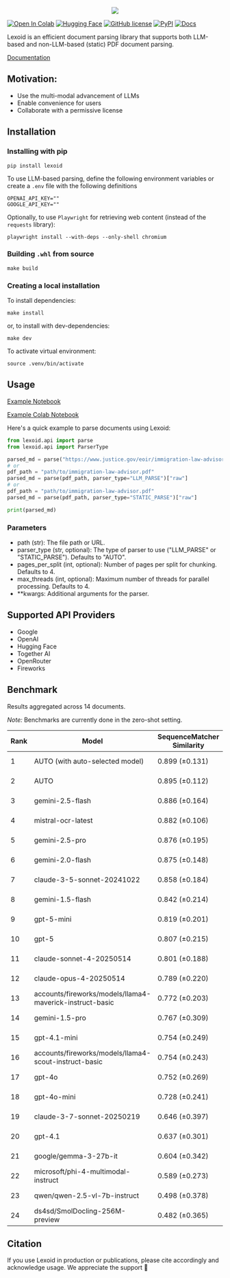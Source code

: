 <div align="center">
  
<img src="assets/logo.png">
  
</div>

[![Open In Colab](https://colab.research.google.com/assets/colab-badge.svg)](https://colab.research.google.com/github/oidlabs-com/Lexoid/blob/main/examples/example_notebook_colab.ipynb)
[![Hugging Face](https://img.shields.io/badge/%F0%9F%A4%97%20Hugging%20Face-Spaces-yellow)](https://huggingface.co/spaces/oidlabs/Lexoid)
[![GitHub license](https://img.shields.io/badge/License-Apache_2.0-turquoise.svg)](https://github.com/oidlabs-com/Lexoid/blob/main/LICENSE)
[![PyPI](https://img.shields.io/pypi/v/lexoid)](https://pypi.org/project/lexoid/)
[![Docs](https://github.com/oidlabs-com/Lexoid/actions/workflows/deploy_docs.yml/badge.svg)](https://oidlabs-com.github.io/Lexoid/)

Lexoid is an efficient document parsing library that supports both LLM-based and non-LLM-based (static) PDF document parsing.

[Documentation](https://oidlabs-com.github.io/Lexoid/)

## Motivation:

- Use the multi-modal advancement of LLMs
- Enable convenience for users
- Collaborate with a permissive license

## Installation

### Installing with pip

```
pip install lexoid
```

To use LLM-based parsing, define the following environment variables or create a `.env` file with the following definitions

```
OPENAI_API_KEY=""
GOOGLE_API_KEY=""
```

Optionally, to use `Playwright` for retrieving web content (instead of the `requests` library):

```
playwright install --with-deps --only-shell chromium
```

### Building `.whl` from source

```
make build
```

### Creating a local installation

To install dependencies:

```
make install
```

or, to install with dev-dependencies:

```
make dev
```

To activate virtual environment:

```
source .venv/bin/activate
```

## Usage

[Example Notebook](https://github.com/oidlabs-com/Lexoid/blob/main/examples/example_notebook.ipynb)

[Example Colab Notebook](https://colab.research.google.com/github/oidlabs-com/Lexoid/blob/main/examples/example_notebook_colab.ipynb)

Here's a quick example to parse documents using Lexoid:

```python
from lexoid.api import parse
from lexoid.api import ParserType

parsed_md = parse("https://www.justice.gov/eoir/immigration-law-advisor", parser_type="AUTO")["raw"]
# or
pdf_path = "path/to/immigration-law-advisor.pdf"
parsed_md = parse(pdf_path, parser_type="LLM_PARSE")["raw"]
# or
pdf_path = "path/to/immigration-law-advisor.pdf"
parsed_md = parse(pdf_path, parser_type="STATIC_PARSE")["raw"]

print(parsed_md)
```

### Parameters

- path (str): The file path or URL.
- parser_type (str, optional): The type of parser to use ("LLM_PARSE" or "STATIC_PARSE"). Defaults to "AUTO".
- pages_per_split (int, optional): Number of pages per split for chunking. Defaults to 4.
- max_threads (int, optional): Maximum number of threads for parallel processing. Defaults to 4.
- \*\*kwargs: Additional arguments for the parser.

## Supported API Providers
* Google
* OpenAI
* Hugging Face
* Together AI
* OpenRouter
* Fireworks

## Benchmark

Results aggregated across 14 documents.

_Note:_ Benchmarks are currently done in the zero-shot setting.

| Rank | Model | SequenceMatcher Similarity | TFIDF Similarity | Time (s) | Cost ($) |
| --- | --- | --- | --- | --- | --- |
| 1 | AUTO (with auto-selected model) | 0.899 (±0.131) | 0.960 (±0.066) | 21.17 | 0.00066 |
| 2 | AUTO | 0.895 (±0.112) | 0.973 (±0.046) | 9.29 | 0.00063 |
| 3 | gemini-2.5-flash | 0.886 (±0.164) | 0.986 (±0.027) | 52.55 | 0.01226 |
| 4 | mistral-ocr-latest | 0.882 (±0.106) | 0.932 (±0.091) | 5.75 | 0.00121 |
| 5 | gemini-2.5-pro | 0.876 (±0.195) | 0.976 (±0.049) | 22.65 | 0.02408 |
| 6 | gemini-2.0-flash | 0.875 (±0.148) | 0.977 (±0.037) | 11.96 | 0.00079 |
| 7 | claude-3-5-sonnet-20241022 | 0.858 (±0.184) | 0.930 (±0.098) | 17.32 | 0.01804 |
| 8 | gemini-1.5-flash | 0.842 (±0.214) | 0.969 (±0.037) | 15.58 | 0.00043 |
| 9 | gpt-5-mini | 0.819 (±0.201) | 0.917 (±0.104) | 52.84 | 0.00811 |
| 10 | gpt-5 | 0.807 (±0.215) | 0.919 (±0.088) | 98.12 | 0.05505 |
| 11 | claude-sonnet-4-20250514 | 0.801 (±0.188) | 0.905 (±0.136) | 22.02 | 0.02056 |
| 12 | claude-opus-4-20250514 | 0.789 (±0.220) | 0.886 (±0.148) | 29.55 | 0.09513 |
| 13 | accounts/fireworks/models/llama4-maverick-instruct-basic | 0.772 (±0.203) | 0.930 (±0.117) | 16.02 | 0.00147 |
| 14 | gemini-1.5-pro | 0.767 (±0.309) | 0.865 (±0.230) | 24.77 | 0.01139 |
| 15 | gpt-4.1-mini | 0.754 (±0.249) | 0.803 (±0.193) | 23.28 | 0.00347 |
| 16 | accounts/fireworks/models/llama4-scout-instruct-basic | 0.754 (±0.243) | 0.942 (±0.063) | 13.36 | 0.00087 |
| 17 | gpt-4o | 0.752 (±0.269) | 0.896 (±0.123) | 28.87 | 0.01469 |
| 18 | gpt-4o-mini | 0.728 (±0.241) | 0.850 (±0.128) | 18.96 | 0.00609 |
| 19 | claude-3-7-sonnet-20250219 | 0.646 (±0.397) | 0.758 (±0.297) | 57.96 | 0.01730 |
| 20 | gpt-4.1 | 0.637 (±0.301) | 0.787 (±0.185) | 35.37 | 0.01498 |
| 21 | google/gemma-3-27b-it | 0.604 (±0.342) | 0.788 (±0.297) | 23.16 | 0.00020 |
| 22 | microsoft/phi-4-multimodal-instruct | 0.589 (±0.273) | 0.820 (±0.197) | 14.00 | 0.00045 |
| 23 | qwen/qwen-2.5-vl-7b-instruct | 0.498 (±0.378) | 0.630 (±0.445) | 14.73 | 0.00056 |
| 24 | ds4sd/SmolDocling-256M-preview | 0.482 (±0.365) | 0.572 (±0.351) | 106.19 | 0.00000 |

## Citation
If you use Lexoid in production or publications, please cite accordingly and acknowledge usage. We appreciate the support 🙏
